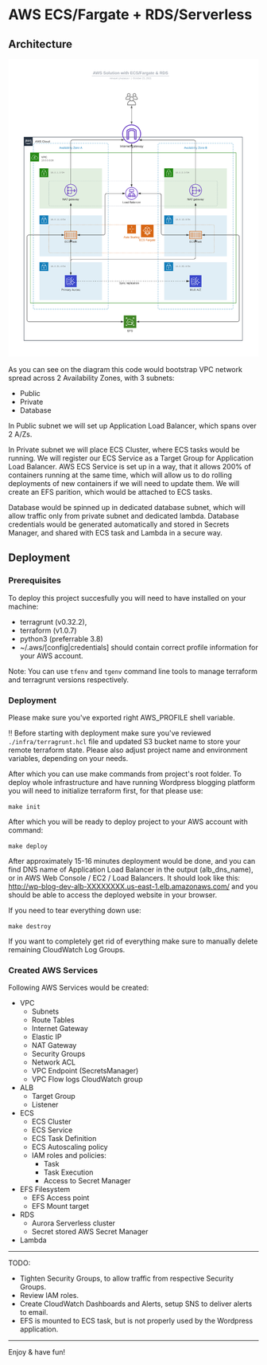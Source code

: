 # AWS ECS/Fargate + RDS/Serverless


## Architecture

![ECS/Fargate & RDS/Serverless](./doc/img/aws_ecs_fargate_rds.svg "ECS/Fargate & RDS") 

As you can see on the diagram this code would bootstrap VPC network spread across 2 Availability Zones, with 3 subnets:
* Public
* Private
* Database

In Public subnet we will set up Application Load Balancer, which spans over 2 A/Zs.

In Private subnet we will place ECS Cluster, where ECS tasks would be running. 
We will register our ECS Service as a Target Group for Application Load Balancer.
AWS ECS Service is set up in a way, that it allows 200% of containers running at the same time, 
which will allow us to do rolling deployments of new containers if we will need to update them.
We will create an EFS parition, which would be attached to ECS tasks.

Database would be spinned up in dedicated database subnet, which will allow traffic only from private subnet and dedicated lambda.
Database credentials would be generated automatically and stored in Secrets Manager, and shared with ECS task and Lambda in a secure way. 

## Deployment

### Prerequisites

To deploy this project succesfully you will need to have installed on your machine:
* terragrunt (v0.32.2), 
* terraform (v1.0.7) 
* python3 (preferrable 3.8)
* ~/.aws/[config|credentials] should contain correct profile information for your AWS account.

Note: You can use `tfenv` and `tgenv` command line tools to manage terraform and terragrunt versions respectively.

### Deployment

Please make sure you've exported right AWS_PROFILE shell variable.

‼️ Before starting with deployment make sure you've reviewed `./infra/terragrunt.hcl` file and 
updated S3 bucket name to store your remote terraform state.
Please also adjust project name and environment variables, depending on your needs. 

After which you can use make commands from project's root folder.
To deploy whole infrastructure and have running Wordpress blogging platform you will need to initialize terraform first,
for that please use:

`make init`

After which you will be ready to deploy project to your AWS account with command:

`make deploy`

After approximately 15-16 minutes deployment would be done, and you can find DNS name of Application Load Balancer in the output (alb_dns_name), or in AWS Web Console / EC2 / Load Balancers. It should look like this: http://wp-blog-dev-alb-XXXXXXXX.us-east-1.elb.amazonaws.com/ and you should be able to access the deployed website in your browser.

If you need to tear everything down use:

`make destroy`

If you want to completely get rid of everything make sure to manually delete remaining CloudWatch Log Groups. 

### Created AWS Services

Following AWS Services would be created:
* VPC
  * Subnets
  * Route Tables
  * Internet Gateway
  * Elastic IP
  * NAT Gateway
  * Security Groups
  * Network ACL
  * VPC Endpoint (SecretsManager)
  * VPC Flow logs CloudWatch group 
* ALB
  * Target Group
  * Listener
* ECS
  * ECS Cluster
  * ECS Service
  * ECS Task Definition
  * ECS Autoscaling policy
  * IAM roles and policies:
    * Task
    * Task Execution
    * Access to Secret Manager
* EFS Filesystem
  * EFS Access point
  * EFS Mount target
* RDS
  * Aurora Serverless cluster
  * Secret stored AWS Secret Manager
* Lambda

---
TODO:
- Tighten Security Groups, to allow traffic from respective Security Groups.
- Review IAM roles.
- Create CloudWatch Dashboards and Alerts, setup SNS to deliver alerts to email.  
- EFS is mounted to ECS task, but is not properly used by the Wordpress application.
---
Enjoy & have fun!
